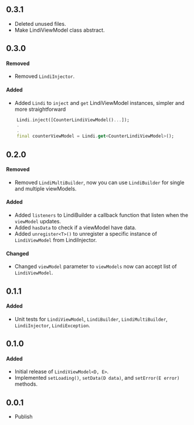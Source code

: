 ## 0.3.1
- Deleted unused files.
- Make LindiViewModel class abstract.

## 0.3.0
#### Removed
- Removed `LindiInjector`.
#### Added
- Added `Lindi` to `inject` and `get` LindiViewModel instances, simpler and more straightforward
```dart
    Lindi.inject([CounterLindiViewModel()...]);
    .
    .
    final counterViewModel = Lindi.get<CounterLindiViewModel>();
```

## 0.2.0
#### Removed
- Removed `LindiMultiBuilder`, now you can use `LindiBuilder` for single and multiple viewModels.
#### Added
- Added `listeners` to LindiBuilder a callback function that listen when the `viewModel` updates.
- Added `hasData` to check if a viewModel have data.
- Added `unregister<T>()` to unregister a specific instance of `LindiViewModel` from LindiInjector.
#### Changed
- Changed `viewModel` parameter to `viewModels` now can accept list of `LindiViewModel`.

## 0.1.1
#### Added
- Unit tests for `LindiViewModel`, `LindiBuilder`, `LindiMultiBuilder`, `LindiInjector`, `LindiException`.

## 0.1.0
#### Added
- Initial release of `LindiViewModel<D, E>`.
- Implemented `setLoading()`, `setData(D data)`, and `setError(E error)` methods.

## 0.0.1
- Publish
